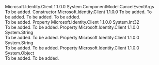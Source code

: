 <Type Name="WebBrowserNavigateErrorEventArgs" FullName="Microsoft.Identity.Client.WebBrowserNavigateErrorEventArgs">
  <TypeSignature Language="C#" Value="public class WebBrowserNavigateErrorEventArgs : System.ComponentModel.CancelEventArgs" />
  <TypeSignature Language="ILAsm" Value=".class public auto ansi beforefieldinit WebBrowserNavigateErrorEventArgs extends System.ComponentModel.CancelEventArgs" />
  <TypeSignature Language="DocId" Value="T:Microsoft.Identity.Client.WebBrowserNavigateErrorEventArgs" />
  <TypeSignature Language="VB.NET" Value="Public Class WebBrowserNavigateErrorEventArgs&#xA;Inherits CancelEventArgs" />
  <TypeSignature Language="F#" Value="type WebBrowserNavigateErrorEventArgs = class&#xA;    inherit CancelEventArgs" />
  <AssemblyInfo>
    <AssemblyName>Microsoft.Identity.Client</AssemblyName>
    <AssemblyVersion>1.1.0.0</AssemblyVersion>
  </AssemblyInfo>
  <Base>
    <BaseTypeName>System.ComponentModel.CancelEventArgs</BaseTypeName>
  </Base>
  <Interfaces />
  <Docs>
    <summary />
    <remarks>To be added.</remarks>
  </Docs>
  <Members>
    <Member MemberName=".ctor">
      <MemberSignature Language="C#" Value="public WebBrowserNavigateErrorEventArgs (string url, string targetFrameName, int statusCode, object webBrowserActiveXInstance);" />
      <MemberSignature Language="ILAsm" Value=".method public hidebysig specialname rtspecialname instance void .ctor(string url, string targetFrameName, int32 statusCode, object webBrowserActiveXInstance) cil managed" />
      <MemberSignature Language="DocId" Value="M:Microsoft.Identity.Client.WebBrowserNavigateErrorEventArgs.#ctor(System.String,System.String,System.Int32,System.Object)" />
      <MemberSignature Language="VB.NET" Value="Public Sub New (url As String, targetFrameName As String, statusCode As Integer, webBrowserActiveXInstance As Object)" />
      <MemberSignature Language="F#" Value="new Microsoft.Identity.Client.WebBrowserNavigateErrorEventArgs : string * string * int * obj -&gt; Microsoft.Identity.Client.WebBrowserNavigateErrorEventArgs" Usage="new Microsoft.Identity.Client.WebBrowserNavigateErrorEventArgs (url, targetFrameName, statusCode, webBrowserActiveXInstance)" />
      <MemberType>Constructor</MemberType>
      <AssemblyInfo>
        <AssemblyName>Microsoft.Identity.Client</AssemblyName>
        <AssemblyVersion>1.1.0.0</AssemblyVersion>
      </AssemblyInfo>
      <Parameters>
        <Parameter Name="url" Type="System.String" />
        <Parameter Name="targetFrameName" Type="System.String" />
        <Parameter Name="statusCode" Type="System.Int32" />
        <Parameter Name="webBrowserActiveXInstance" Type="System.Object" />
      </Parameters>
      <Docs>
        <param name="url">To be added.</param>
        <param name="targetFrameName">To be added.</param>
        <param name="statusCode">To be added.</param>
        <param name="webBrowserActiveXInstance">To be added.</param>
        <summary />
        <remarks>To be added.</remarks>
      </Docs>
    </Member>
    <Member MemberName="StatusCode">
      <MemberSignature Language="C#" Value="public int StatusCode { get; }" />
      <MemberSignature Language="ILAsm" Value=".property instance int32 StatusCode" />
      <MemberSignature Language="DocId" Value="P:Microsoft.Identity.Client.WebBrowserNavigateErrorEventArgs.StatusCode" />
      <MemberSignature Language="VB.NET" Value="Public ReadOnly Property StatusCode As Integer" />
      <MemberSignature Language="F#" Value="member this.StatusCode : int" Usage="Microsoft.Identity.Client.WebBrowserNavigateErrorEventArgs.StatusCode" />
      <MemberType>Property</MemberType>
      <AssemblyInfo>
        <AssemblyName>Microsoft.Identity.Client</AssemblyName>
        <AssemblyVersion>1.1.0.0</AssemblyVersion>
      </AssemblyInfo>
      <ReturnValue>
        <ReturnType>System.Int32</ReturnType>
      </ReturnValue>
      <Docs>
        <summary />
        <value>To be added.</value>
        <remarks>To be added.</remarks>
      </Docs>
    </Member>
    <Member MemberName="TargetFrameName">
      <MemberSignature Language="C#" Value="public string TargetFrameName { get; }" />
      <MemberSignature Language="ILAsm" Value=".property instance string TargetFrameName" />
      <MemberSignature Language="DocId" Value="P:Microsoft.Identity.Client.WebBrowserNavigateErrorEventArgs.TargetFrameName" />
      <MemberSignature Language="VB.NET" Value="Public ReadOnly Property TargetFrameName As String" />
      <MemberSignature Language="F#" Value="member this.TargetFrameName : string" Usage="Microsoft.Identity.Client.WebBrowserNavigateErrorEventArgs.TargetFrameName" />
      <MemberType>Property</MemberType>
      <AssemblyInfo>
        <AssemblyName>Microsoft.Identity.Client</AssemblyName>
        <AssemblyVersion>1.1.0.0</AssemblyVersion>
      </AssemblyInfo>
      <ReturnValue>
        <ReturnType>System.String</ReturnType>
      </ReturnValue>
      <Docs>
        <summary />
        <value>To be added.</value>
        <remarks>To be added.</remarks>
      </Docs>
    </Member>
    <Member MemberName="Url">
      <MemberSignature Language="C#" Value="public string Url { get; }" />
      <MemberSignature Language="ILAsm" Value=".property instance string Url" />
      <MemberSignature Language="DocId" Value="P:Microsoft.Identity.Client.WebBrowserNavigateErrorEventArgs.Url" />
      <MemberSignature Language="VB.NET" Value="Public ReadOnly Property Url As String" />
      <MemberSignature Language="F#" Value="member this.Url : string" Usage="Microsoft.Identity.Client.WebBrowserNavigateErrorEventArgs.Url" />
      <MemberType>Property</MemberType>
      <AssemblyInfo>
        <AssemblyName>Microsoft.Identity.Client</AssemblyName>
        <AssemblyVersion>1.1.0.0</AssemblyVersion>
      </AssemblyInfo>
      <ReturnValue>
        <ReturnType>System.String</ReturnType>
      </ReturnValue>
      <Docs>
        <summary />
        <value>To be added.</value>
        <remarks>To be added.</remarks>
      </Docs>
    </Member>
    <Member MemberName="WebBrowserActiveXInstance">
      <MemberSignature Language="C#" Value="public object WebBrowserActiveXInstance { get; }" />
      <MemberSignature Language="ILAsm" Value=".property instance object WebBrowserActiveXInstance" />
      <MemberSignature Language="DocId" Value="P:Microsoft.Identity.Client.WebBrowserNavigateErrorEventArgs.WebBrowserActiveXInstance" />
      <MemberSignature Language="VB.NET" Value="Public ReadOnly Property WebBrowserActiveXInstance As Object" />
      <MemberSignature Language="F#" Value="member this.WebBrowserActiveXInstance : obj" Usage="Microsoft.Identity.Client.WebBrowserNavigateErrorEventArgs.WebBrowserActiveXInstance" />
      <MemberType>Property</MemberType>
      <AssemblyInfo>
        <AssemblyName>Microsoft.Identity.Client</AssemblyName>
        <AssemblyVersion>1.1.0.0</AssemblyVersion>
      </AssemblyInfo>
      <ReturnValue>
        <ReturnType>System.Object</ReturnType>
      </ReturnValue>
      <Docs>
        <summary />
        <value>To be added.</value>
        <remarks>To be added.</remarks>
      </Docs>
    </Member>
  </Members>
</Type>